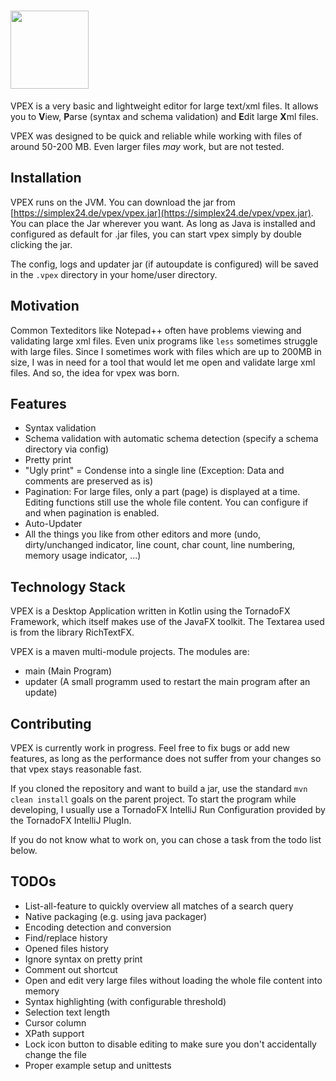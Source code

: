 # <img src="https://simplex24.de/vpex/vpex_logo.png" height="125"/>
VPEX is a very basic and lightweight editor for large text/xml files. It allows you to **V**iew, **P**arse (syntax and schema validation) and **E**dit large **X**ml files. 

VPEX was designed to be quick and reliable while working with files of around 50-200 MB. Even larger files _may_ work, but are not tested.

## Installation

VPEX runs on the JVM. You can download the jar from [https://simplex24.de/vpex/vpex.jar](https://simplex24.de/vpex/vpex.jar). 
You can place the Jar wherever you want. As long as Java is installed and configured as default for .jar files, you can start vpex simply by double clicking the jar. 

The config, logs and updater jar (if autoupdate is configured) will be saved in the `.vpex` directory in your home/user directory.

## Motivation

Common Texteditors like Notepad++ often have problems viewing and validating large xml files. Even unix programs like `less` sometimes struggle with large files.
Since I sometimes work with files which are up to 200MB in size, I was in need for a tool that would let me open and validate large xml files.
And so, the idea for vpex was born.

## Features

- Syntax validation
- Schema validation with automatic schema detection (specify a schema directory via config)
- Pretty print
- "Ugly print" = Condense into a single line (Exception: Data and comments are preserved as is)
- Pagination: For large files, only a part (page) is displayed at a time. Editing functions still use the whole file content. You can configure if and when pagination is enabled.
- Auto-Updater
- All the things you like from other editors and more (undo, dirty/unchanged indicator, line count, char count, line numbering, memory usage indicator, ...)  

## Technology Stack
VPEX is a Desktop Application written in Kotlin using the TornadoFX Framework, which itself makes use of the JavaFX toolkit.
The Textarea used is from the library RichTextFX.

VPEX is a maven multi-module projects. The modules are:
- main (Main Program)
- updater (A small programm used to restart the main program after an update)

## Contributing

VPEX is currently work in progress.
Feel free to fix bugs or add new features, as long as the performance does not suffer from your changes so that vpex stays reasonable fast.

If you cloned the repository and want to build a jar, use the standard `mvn clean install` goals on the parent project. 
To start the program while developing, I usually use a TornadoFX IntelliJ Run Configuration provided by the TornadoFX IntelliJ PlugIn.

If you do not know what to work on, you can chose a task from the todo list below.

## TODOs

- List-all-feature to quickly overview all matches of a search query
- Native packaging (e.g. using java packager)
- Encoding detection and conversion
- Find/replace history
- Opened files history
- Ignore syntax on pretty print
- Comment out shortcut
- Open and edit very large files without loading the whole file content into memory
- Syntax highlighting (with configurable threshold)
- Selection text length
- Cursor column
- XPath support
- Lock icon button to disable editing to make sure you don't accidentally change the file
- Proper example setup and unittests